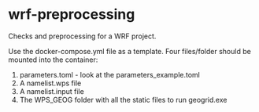 # wrf-preprocessing
Checks and preprocessing for a WRF project.

Use the docker-compose.yml file as a template. 
Four files/folder should be mounted into the container:
1. parameters.toml - look at the parameters_example.toml
2. A namelist.wps file
2. A namelist.input file
3. The WPS_GEOG folder with all the static files to run geogrid.exe

